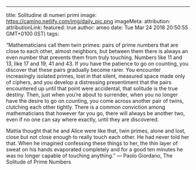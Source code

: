 ---
title:  Solitudine di numeri primi
image: 	https://camino.netlify.com/img/daily_pic.png
imageMeta:
  attribution:
  attributionLink:
featured: true
author: ameo
date: Tue Mar 24 2018 20:50:55 GMT+0100 (IST)
tags:

“Mathematicians call them twin primes: pairs of prime numbers that are close to each other, almost neighbors, but between them there is always an even number that prevents them from truly touching. Numbers like 11 and 13, like 17 and 19, 41 and 43. If you have the patience to go on counting, you discover that these pairs gradually become rarer. You encounter increasingly isolated primes, lost in that silent, measured space made only of ciphers, and you develop a distressing presentiment that the pairs encountered up until that point were accidental, that solitude is the true destiny. Then, just when you’re about to surrender, when you no longer have the desire to go on counting, you come across another pair of twins, clutching each other tightly. There is a common conviction among mathematicians that however far you go, there will always be another two, even if no one can say where exactly, until they are discovered.

Mattia thought that he and Alice were like that, twin primes, alone and lost, close but not close enough to really touch each other. He had never told her that. When he imagined confessing these things to her, the thin layer of sweat on his hands evaporated completely and for a good ten minutes he was no longer capable of touching anything.”
― Paolo Giordano, The Solitude of Prime Numbers 
